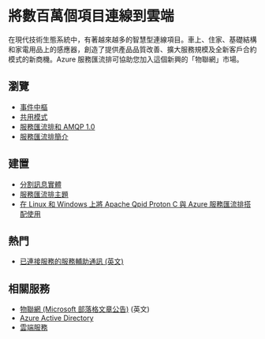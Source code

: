 <properties 
	pageTitle="將數百萬個項目連接到雲端" 
	description="了解如何使用 Microsoft Azure 將數百萬個項目連接到雲端。" 
	services="service-bus,event-hubs" 
	documentationCenter=".net" 
	authors="sethmanheim" 
	manager="timlt" 
	editor=""/>

<tags 
	ms.service="service-bus" 
	ms.workload="tbd" 
	ms.tgt_pltfrm="na" 
	ms.devlang="multiple" 
	ms.topic="article" 
	ms.date="07/02/2015" 
	ms.author="sethm"/>

# 將數百萬個項目連線到雲端
 
在現代技術生態系統中，有著越來越多的智慧型連線項目。車上、住家、基礎結構和家電用品上的感應器，創造了提供產品品質改善、擴大服務規模及全新客戶合約模式的新商機。Azure 服務匯流排可協助您加入這個新興的「物聯網」市場。

## 瀏覽
- [事件中樞](event-hubs-overview.md)
- [共用模式](http://msdn.microsoft.com/library/dn589797.aspx)
- [服務匯流排和 AMQP 1.0](http://msdn.microsoft.com/library/azure/jj841071.aspx)
- [服務匯流排簡介](http://azure.microsoft.com/documentation/services/service-bus/)
 
## 建置
- [分割訊息實體](http://msdn.microsoft.com/library/azure/dn520246.aspx)
- [服務匯流排主題](service-bus-dotnet-how-to-use-topics-subscriptions.md)
- [在 Linux 和 Windows 上將 Apache Qpid Proton C 與 Azure 服務匯流排搭配使用](http://msdn.microsoft.com/library/dn235560.aspx) 
 
## 熱門
- [已連接服務的服務輔助通訊 (英文)](http://blogs.msdn.com/b/clemensv/archive/2014/02/10/service-assisted-communication-for-connected-devices.aspx)

## 相關服務
- [物聯網 (Microsoft 部落格文章公告)](http://blogs.microsoft.com/iot/2015/03/16/microsoft-announces-azure-iot-suite) (英文)
- [Azure Active Directory](http://azure.microsoft.com/documentation/services/active-directory/)
- [雲端服務](http://azure.microsoft.com/documentation/services/cloud-services/) 
 

<!---HONumber=July15_HO2-->